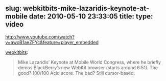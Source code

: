 slug: webkitbits-mike-lazaridis-keynote-at-mobile
date: 2010-05-10 23:33:05
title: 
type: video
---

http://www.youtube.com/watch?v=awoB1aeZFYc&feature=player_embedded

[webkitbits](http://www.webkitbits.com/post/586983558/backberry-webkit-mike-lazaridis-keynote-at-mobile-world):

 
>  Mike Lazaridis’ Keynote at Mobile World Congress, where he briefly demos BlackBerry’s new WebKit browser (starts around 6:51). The good? 100/100 Acid score. The bad? Still cursor-based.
> 
>  
